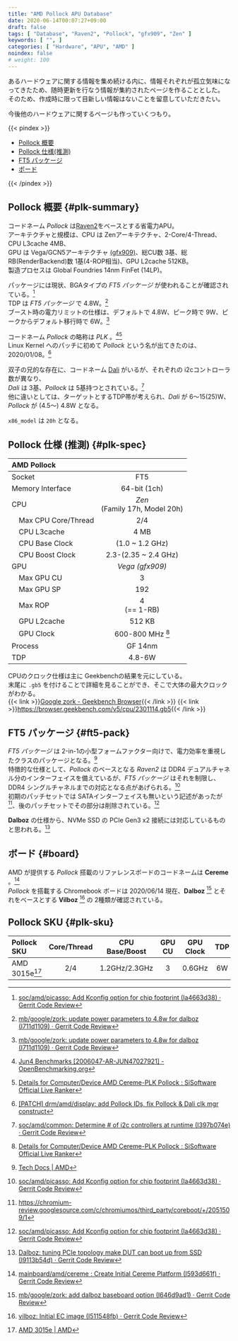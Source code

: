 ```yaml
---
title: "AMD Pollock APU Database"
date: 2020-06-14T00:07:27+09:00
draft: false
tags: [ "Database", "Raven2", "Pollock", "gfx909", "Zen" ]
keywords: [ "", ]
categories: [ "Hardware", "APU", "AMD" ]
noindex: false
# weight: 100
---
```


あるハードウェアに関する情報を集め続ける内に、情報それぞれが孤立気味になってきたため、随時更新を行なう情報が集約されたページを作ることとした。  
そのため、作成時に限って目新しい情報はないことを留意していただきたい。  

今後他のハードウェアに関するページも作っていくつもり。  

{{< pindex >}}

 * [Pollock 概要](#plk-summary)
 * [Pollock 仕様(推測)](#plk-spec)
 * [FT5 パッケージ](#ft5-pack)
 * [ボード](#board)

{{< /pindex >}}

## Pollock 概要 {#plk-summary}
コードネーム *Pollock* は[Raven2](/tags/raven2)をベースとする省電力APU。  
アーキテクチャと規模は、CPU は Zenアーキテクチャ、2-Core/4-Thread、CPU L3cache 4MB、  
GPU は Vega/GCN5アーキテクチャ [(gfx909)](/tags/gfx909)、総CU数 3基、総RB(RenderBackend)数 1基(4-ROP相当)、GPU L2cache 512KB。  
製造プロセスは Global Foundries 14nm FinFet (14LP)。  

パッケージには現状、BGAタイプの *FT5 パッケージ* が使われることが確認されている。[^7]  
TDP は *FT5 パッケージ* で 4.8W。[^1]  
ブースト時の電力リミットの仕様は、デフォルトで 4.8W、ピーク時で 9W、ピークからデフォルト移行時で 6W。[^1]  

[^7]: [soc/amd/picasso: Add Kconfig option for chip footprint (Ia4663d38) · Gerrit Code Review](https://chromium-review.googlesource.com/c/chromiumos/third_party/coreboot/+/2051509)
[^1]: [mb/google/zork: update power parameters to 4.8w for dalboz (I711d1109) · Gerrit Code Review](https://chromium-review.googlesource.com/c/chromiumos/third_party/coreboot/+/2135098)

コードネーム *Pollock* の略称は *PLK* 。[^5][^6]  
Linux Kernel へのパッチに初めて *Pollock* という名が出てきたのは、2020/01/08。[^13]

[^13]: [[PATCH] drm/amd/display: add Pollock IDs, fix Pollock & Dali clk mgr construct](https://lists.freedesktop.org/archives/amd-gfx/2020-January/044548.html)

[^5]: [Jun4 Benchmarks [2006047-AR-JUN47027921] - OpenBenchmarking.org](https://openbenchmarking.org/result/2006047-AR-JUN47027921)
[^6]: [Details for Computer/Device AMD Cereme-PLK Pollock : SiSoftware Official Live Ranker](https://ranker.sisoftware.co.uk/show_system.php?q=cea598ab93a493a79eb8dfe2c4b68badc4f9dfb78aacd4e9cfaacff2c2e497aa92&l=en)

双子の兄的な存在に、コードネーム [Dali](/tags/dali) がいるが、それぞれの i2cコントローラ数が異なり、  
*Dali* は 3基、*Pollock* は 5基持つとされている。[^12]  
他に違いとしては、ターゲットとするTDP帯が考えられ、*Dali* が 6〜15(25)W、*Pollock* が (4.5〜) 4.8W となる。  

[^12]: [soc/amd/common: Determine # of i2c controllers at runtime (I397b074e) · Gerrit Code Review](https://chromium-review.googlesource.com/c/chromiumos/third_party/coreboot/+/2057468)

`x86_model` は `20h` となる。  

## Pollock 仕様 (推測) {#plk-spec}

| AMD Pollock | |
| :-- | :--: |
| Socket | FT5 |
| Memory Interface | 64-bit (1ch) |
| CPU | *Zen* <br>(Family 17h, Model 20h) |
| &emsp;Max CPU Core/Thread | 2/4 |
| &emsp;CPU L3cache | 4 MB |
| &emsp;CPU Base Clock | (1.0 ~ 1.2 GHz) |
| &emsp;CPU Boost Clock | 2.3-(2.35 ~ 2.4 GHz) |
| GPU | *Vega (gfx909)* |
| &emsp;Max GPU CU | 3 |
| &emsp;Max GPU SP | 192 |
| &emsp;Max ROP | 4<br>(== 1-RB) |
| &emsp;GPU L2cache | 512 KB |
| &emsp;GPU Clock | 600-800 MHz [^6] |
| Process | GF 14nm |
| TDP | 4.8-6W |

CPUのクロック仕様は主に Geekbenchの結果を元にしている。  
末尾に `.gb5` を付けることで詳細を見ることができ、そこで大体の最大クロックがわかる。  
{{< link >}}[Google zork - Geekbench Browser](https://browser.geekbench.com/v5/cpu/2301114){{< /link >}}
{{< link >}}<https://browser.geekbench.com/v5/cpu/2301114.gb5>{{< /link >}}


## FT5 パッケージ {#ft5-pack}
*FT5 パッケージ* は 2-in-1の小型フォームファクター向けで、電力効率を重視したクラスのパッケージとなる。[^11]  
特徴的な仕様として、*Pollock* のベースとなる *Raven2* は DDR4 デュアルチャネル分のインターフェイスを備えているが、*FT5 パッケージ* はそれを制限し、DDR4 シングルチャネルまでの対応となる点があげられる。[^9]  
初期のパッチセットでは SATAインターフェイスも無いという記述があったが[^10]、後のパッチセットでその部分は削除されている。[^9]  

[^9]: [soc/amd/picasso: Add Kconfig option for chip footprint (Ia4663d38) · Gerrit Code Review](https://chromium-review.googlesource.com/c/chromiumos/third_party/coreboot/+/2051509)
[^10]: <https://chromium-review.googlesource.com/c/chromiumos/third_party/coreboot/+/2051509/1>
[^11]: [Tech Docs | AMD](https://www.amd.com/en/support/tech-docs)

**Dalboz** の仕様から、NVMe SSD の PCIe Gen3 x2 接続には対応しているものと思われる。[^8]  

[^8]: [Dalboz: tuning PCIe topology make DUT can boot up from SSD (I9113b54d) · Gerrit Code Review](https://chromium-review.googlesource.com/c/chromiumos/third_party/coreboot/+/2066389)

## ボード {#board}
AMD が提供する *Pollock* 搭載のリファレンスボードのコードネームは **Cereme** 。[^2]  
*Pollock* を搭載する Chromebook ボードは 2020/06/14 現在、**Dalboz** [^3] とそれをベースとする **Vilboz** [^4] の 2種類が確認されている。  

[^2]: [mainboard/amd/cereme : Create Initial Cereme Platform (I593d661f) · Gerrit Code Review](https://chromium-review.googlesource.com/c/chromiumos/third_party/coreboot/+/2024459)
[^3]: [mb/google/zork: add dalboz baseboard option (I646d9ad1) · Gerrit Code Review](https://chromium-review.googlesource.com/c/chromiumos/third_party/coreboot/+/2055651)
[^4]: [vilboz: Initial EC image (I511548fb) · Gerrit Code Review](https://chromium-review.googlesource.com/c/chromiumos/platform/ec/+/2224680)

## Pollock SKU {#plk-sku}

| Pollock SKU | Core/Thread | CPU Base/Boost | GPU CU | GPU Clock | TDP |
| :-- | :--: | :--: | :--: | :--: | :--: |
| AMD 3015e[^amd-3015e] | 2/4 | 1.2GHz/2.3GHz | 3 | 0.6GHz | 6W |

[^amd-3015e]: [AMD 3015e | AMD](https://www.amd.com/en/products/apu/amd-3015e#product-specs)
